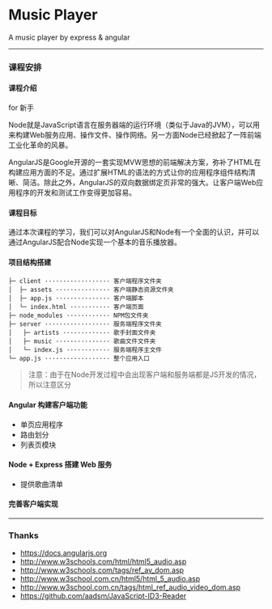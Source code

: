 # Music Player

A music player by express &amp; angular

-----

### 课程安排


#### 课程介绍

for 新手

Node就是JavaScript语言在服务器端的运行环境（类似于Java的JVM），可以用来构建Web服务应用、操作文件、操作网络。另一方面Node已经掀起了一阵前端工业化革命的风暴。

AngularJS是Google开源的一套实现MVW思想的前端解决方案，弥补了HTML在构建应用方面的不足。通过扩展HTML的语法的方式让你的应用程序组件结构清晰、简洁。除此之外，AngularJS的双向数据绑定页非常的强大。让客户端Web应用程序的开发和测试工作变得更加容易。



#### 课程目标

通过本次课程的学习，我们可以对AngularJS和Node有一个全面的认识，并可以通过AngularJS配合Node实现一个基本的音乐播放器。



#### 项目结构搭建

```
├─ client ·················· 客户端程序文件夹
│  ├─ assets ··············· 客户端静态资源文件夹
│  ├─ app.js ··············· 客户端脚本
│  └─ index.html ··········· 客户端页面
├─ node_modules ············ NPM包文件夹
├─ server ·················· 服务端程序文件夹
│   ├─ artists ············· 歌手封面文件夹
│   ├─ music ··············· 歌曲文件文件夹
│   └─ index.js ············ 服务端程序主文件
└─ app.js ·················· 整个应用入口
```

> 注意：由于在Node开发过程中会出现客户端和服务端都是JS开发的情况，所以注意区分



#### Angular 构建客户端功能

- 单页应用程序
- 路由划分
- 列表页模块




#### Node + Express 搭建 Web 服务

- 提供歌曲清单

#### 完善客户端实现



-----

### Thanks

- https://docs.angularjs.org
- http://www.w3schools.com/html/html5_audio.asp
- http://www.w3schools.com/tags/ref_av_dom.asp
- http://www.w3school.com.cn/html5/html_5_audio.asp
- http://www.w3school.com.cn/tags/html_ref_audio_video_dom.asp
- https://github.com/aadsm/JavaScript-ID3-Reader
